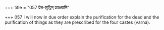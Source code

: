 +++
title = "057 प्रेत-शुद्धिम् प्रवक्ष्यामि"

+++
057	I will now in due order explain the purification for the dead and the purification of things as they are prescribed for the four castes (varna).